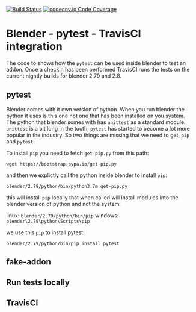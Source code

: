 [![Build Status](https://travis-ci.org/douglaskastle/blender-fake-addon.svg?branch=master)](https://travis-ci.org/douglaskastle/blender-fake-addon)
[![codecov.io Code Coverage](https://img.shields.io/codecov/c/github/douglaskastle/blender-fake-addon.svg?maxAge=2592000)](https://codecov.io/github/douglaskastle/blender-fake-addon?branch=master)

# Blender - pytest - TravisCI integration

The code to shows how the `pytest` can be used inside blender to test an addon.  Once a checkin has been performed TravisCI runs the tests on the current nightly builds for blender 2.79 and 2.8.

## pytest

Blender comes with it own version of python.  When you run blender the python it uses is this one not one that has been installed on you system.  The python that blender somes with has `unittest` as a standard module.  `unittest` is a bit long in the tooth, `pytest` has started to become a lot more popular in the industry. So two things are missing that we need to get, `pip` and `pytest`.  

To install `pip` you need to fetch `get-pip.py` from this path:

`wget https://bootstrap.pypa.io/get-pip.py`

and then we explictly call the python inside blender to install `pip`:

`blender/2.79/python/bin/python3.7m get-pip.py`

this will install `pip` locally that when called will install modules into the blender version of python and not the system.

linux: `blender/2.79/python/bin/pip`
windows: `blender\2.79\python\Scripts\pip`

we use this `pip` to install pytest:

`blender/2.79/python/bin/pip install pytest`

## fake-addon

## Run tests locally

## TravisCI
